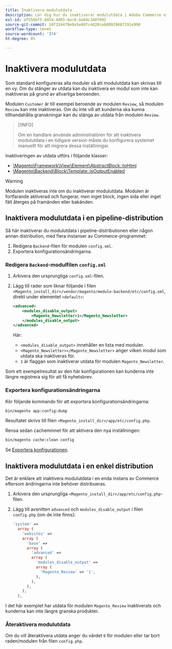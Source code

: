 ```yaml
---
title: Inaktivera modulutdata
description: Lär dig hur du inaktiverar modulutdata i Adobe Commerce utan att ta bort beroenden. Upptäck konfigurationssteg och användningsexempel.
exl-id: af556bf5-8454-4d65-8ac8-4a64c108f092
source-git-commit: 10f324478e9a5e80fc4d28ce680929687291e990
workflow-type: tm+mt
source-wordcount: '374'
ht-degree: 0%

---
```


# Inaktivera modulutdata

Som standard konfigureras alla moduler så att modulutdata kan skrivas till en vy. Om du stänger av utdata kan du inaktivera en modul som inte kan inaktiveras på grund av allvarliga beroenden.

Modulen `Customer` är till exempel beroende av modulen `Review`, så modulen `Review` kan inte inaktiveras. Om du inte vill att kunderna ska kunna tillhandahålla granskningar kan du stänga av utdata från modulen `Review`.

>[!INFO]
>
>Om en handlare använde administratören för att inaktivera modulutdata i en tidigare version måste du konfigurera systemet manuellt för att migrera dessa inställningar.

Inaktiveringen av utdata utförs i följande klasser:

- [\Magento\Framework\View\Element\AbstractBlock::toHtml](https://github.com/magento/magento2/blob/36097739bbb0b8939ad9a2a0dadee64318153dca/lib/internal/Magento/Framework/View/Element/AbstractBlock.php#L651)
- [\Magento\Backend\Block\Template::isOutputEnabled](https://github.com/magento/magento2/blob/0c786907ffe03d0e2990612eec16ee58b00379c5/app/code/Magento/Backend/Block/Template.php#L96)

>[!WARNING]
>
>Modulen inaktiveras inte om du inaktiverar modulutdata. Modulen är fortfarande aktiverad och fungerar, men inget block, ingen sida eller inget fält återges på framänden eller bakänden.

## Inaktivera modulutdata i en pipeline-distribution

Så här inaktiverar du modulutdata i pipeline-distributionen eller någon annan distribution, med flera instanser av Commerce-programmet:

1. Redigera `Backend`-filen för modulen `config.xml`.
1. Exportera konfigurationsändringarna.

### Redigera `Backend`-modulfilen `config.xml`

1. Arkivera den ursprungliga `config.xml`-filen.
1. Lägg till rader som liknar följande i filen `<Magento_install_dir>/vendor/magento/module-backend/etc/config.xml`, direkt under elementet `<default>`:

   ```xml
   <advanced>
       <modules_disable_output>
           <Magento_Newsletter>1</Magento_Newsletter>
       </modules_disable_output>
   </advanced>
   ```

   Här:

   - `<modules_disable_output>` innehåller en lista med moduler.
   - `<Magento_Newsletter></Magento_Newsletter>` anger vilken modul som utdata ska inaktiveras för.
   - `1` är flaggan som inaktiverar utdata för modulen `Magento_Newsletter`.

Som ett exempelresultat av den här konfigurationen kan kunderna inte längre registrera sig för att få nyhetsbrev.

### Exportera konfigurationsändringarna

Kör följande kommando för att exportera konfigurationsändringarna:

```bash
bin/magento app:config:dump
```

Resultatet skrivs till filen `<Magento_install_dir>/app/etc/config.php`.

Rensa sedan cacheminnet för att aktivera den nya inställningen:

```bash
bin/magento cache:clean config
```

Se [Exportera konfigurationen](../cli/export-configuration.md).

## Inaktivera modulutdata i en enkel distribution

Det är enklare att inaktivera modulutdata i en enda instans av Commerce eftersom ändringarna inte behöver distribueras.

1. Arkivera den ursprungliga `<Magento_install_dir>/app/etc/config.php`-filen.
1. Lägg till avsnitten `advanced` och `modules_disable_output` i filen `config.php` (om de inte finns):

   ```php
   'system' =>
     array (
       'websites' =>
       array (
         'base' =>
         array (
           'advanced' =>
           array (
             'modules_disable_output' =>
             array (
               'Magento_Review' => '1',
             ),
           ),
         ),
       ),
     ),
   ```

I det här exemplet har utdata för modulen `Magento_Review` inaktiverats och kunderna kan inte längre granska produkter.

### Återaktivera modulutdata

Om du vill återaktivera utdata anger du värdet `0` för modulen eller tar bort raden/modulen från filen `config.php`.
